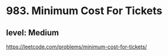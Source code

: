 # 983. Minimum Cost For Tickets
## level: Medium

https://leetcode.com/problems/minimum-cost-for-tickets/
